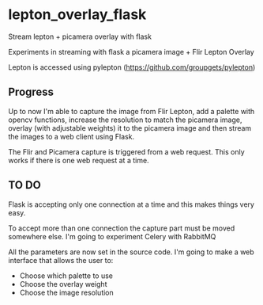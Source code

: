 # lepton_overlay_flask
Stream lepton + picamera overlay with flask

Experiments in streaming with flask a picamera image + Flir Lepton Overlay

Lepton is accessed using pylepton (https://github.com/groupgets/pylepton)

## Progress

Up to now I'm able to capture the image from Flir Lepton, add a palette with opencv functions, increase the resolution to match the picamera image, overlay (with adjustable weights) it to the picamera image and then stream the images to a web client using Flask.

The Flir and Picamera capture is triggered from a web request. This only works if there is one web request at a time.

## TO DO

Flask is accepting only one connection at a time and this makes things very easy. 

To accept more than one connection the capture part must be moved somewhere else. I'm going to experiment Celery with RabbitMQ

All the parameters are now set in the source code. I'm going to make a web interface that allows the user to:
- Choose which palette to use
- Choose the overlay weight
- Choose the image resolution


